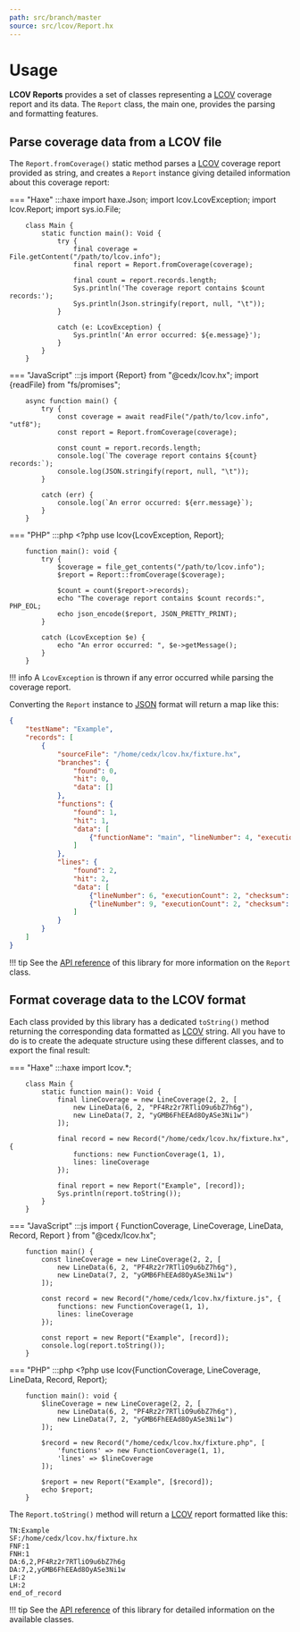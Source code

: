 ```yaml
---
path: src/branch/master
source: src/lcov/Report.hx
---
```


# Usage
**LCOV Reports** provides a set of classes representing a [LCOV](http://ltp.sourceforge.net/coverage/lcov.php) coverage report and its data.
The `Report` class, the main one, provides the parsing and formatting features.

## Parse coverage data from a LCOV file
The `Report.fromCoverage()` static method parses a [LCOV](http://ltp.sourceforge.net/coverage/lcov.php) coverage report provided as string, and creates a `Report` instance giving detailed information about this coverage report:

=== "Haxe"
		:::haxe
		import haxe.Json;
		import lcov.LcovException;
		import lcov.Report;
		import sys.io.File;

		class Main {
			static function main(): Void {
				try {
					final coverage = File.getContent("/path/to/lcov.info");
					final report = Report.fromCoverage(coverage);

					final count = report.records.length;
					Sys.println('The coverage report contains $count records:');
					Sys.println(Json.stringify(report, null, "\t"));
				}

				catch (e: LcovException) {
					Sys.println('An error occurred: ${e.message}');
				}
			}
		}

=== "JavaScript"
		:::js
		import {Report} from "@cedx/lcov.hx";
		import {readFile} from "fs/promises";

		async function main() {
			try {
				const coverage = await readFile("/path/to/lcov.info", "utf8");
				const report = Report.fromCoverage(coverage);

				const count = report.records.length;
				console.log(`The coverage report contains ${count} records:`);
				console.log(JSON.stringify(report, null, "\t"));
			}

			catch (err) {
				console.log(`An error occurred: ${err.message}`);
			}
		}

=== "PHP"
		:::php
		<?php
		use lcov\{LcovException, Report};

		function main(): void {
			try {
				$coverage = file_get_contents("/path/to/lcov.info");
				$report = Report::fromCoverage($coverage);
				
				$count = count($report->records);
				echo "The coverage report contains $count records:", PHP_EOL;
				echo json_encode($report, JSON_PRETTY_PRINT);
			}

			catch (LcovException $e) {
				echo "An error occurred: ", $e->getMessage();
			}
		}

!!! info
	A `LcovException` is thrown if any error occurred while parsing the coverage report.

Converting the `Report` instance to [JSON](https://www.json.org) format will return a map like this:

``` json
{
	"testName": "Example",
	"records": [
		{
			"sourceFile": "/home/cedx/lcov.hx/fixture.hx",
			"branches": {
				"found": 0,
				"hit": 0,
				"data": []
			},
			"functions": {
				"found": 1,
				"hit": 1,
				"data": [
					{"functionName": "main", "lineNumber": 4, "executionCount": 2}
				]
			},
			"lines": {
				"found": 2,
				"hit": 2,
				"data": [
					{"lineNumber": 6, "executionCount": 2, "checksum": "PF4Rz2r7RTliO9u6bZ7h6g"},
					{"lineNumber": 9, "executionCount": 2, "checksum": "y7GE3Y4FyXCeXcrtqgSVzw"}
				]
			}
		}
	]
}
```

!!! tip
	See the [API reference](https://api.belin.io/lcov.hx) of this library for more information on the `Report` class.

## Format coverage data to the LCOV format
Each class provided by this library has a dedicated `toString()` method returning the corresponding data formatted as [LCOV](http://ltp.sourceforge.net/coverage/lcov.php) string.
All you have to do is to create the adequate structure using these different classes, and to export the final result:

=== "Haxe"
		:::haxe
		import lcov.*;

		class Main {
			static function main(): Void {
				final lineCoverage = new LineCoverage(2, 2, [
					new LineData(6, 2, "PF4Rz2r7RTliO9u6bZ7h6g"),
					new LineData(7, 2, "yGMB6FhEEAd8OyASe3Ni1w")
				]);

				final record = new Record("/home/cedx/lcov.hx/fixture.hx", {
					functions: new FunctionCoverage(1, 1),
					lines: lineCoverage
				});

				final report = new Report("Example", [record]);
				Sys.println(report.toString());
			}
		}

=== "JavaScript"
		:::js
		import {
			FunctionCoverage, LineCoverage, LineData,
			Record, Report
		} from "@cedx/lcov.hx";

		function main() {
			const lineCoverage = new LineCoverage(2, 2, [
				new LineData(6, 2, "PF4Rz2r7RTliO9u6bZ7h6g"),
				new LineData(7, 2, "yGMB6FhEEAd8OyASe3Ni1w")
			]);

			const record = new Record("/home/cedx/lcov.hx/fixture.js", {
				functions: new FunctionCoverage(1, 1),
				lines: lineCoverage
			});

			const report = new Report("Example", [record]);
			console.log(report.toString());
		}

=== "PHP"
		:::php
		<?php
		use lcov\{FunctionCoverage, LineCoverage, LineData, Record, Report};

		function main(): void {
			$lineCoverage = new LineCoverage(2, 2, [
				new LineData(6, 2, "PF4Rz2r7RTliO9u6bZ7h6g"),
				new LineData(7, 2, "yGMB6FhEEAd8OyASe3Ni1w")
			]);

			$record = new Record("/home/cedx/lcov.hx/fixture.php", [
				'functions' => new FunctionCoverage(1, 1),
				'lines' => $lineCoverage
			]);

			$report = new Report("Example", [$record]);
			echo $report;
		}

The `Report.toString()` method will return a [LCOV](http://ltp.sourceforge.net/coverage/lcov.php) report formatted like this:

```
TN:Example
SF:/home/cedx/lcov.hx/fixture.hx
FNF:1
FNH:1
DA:6,2,PF4Rz2r7RTliO9u6bZ7h6g
DA:7,2,yGMB6FhEEAd8OyASe3Ni1w
LF:2
LH:2
end_of_record
```

!!! tip
	See the [API reference](https://api.belin.io/lcov.hx) of this library for detailed information on the available classes.
